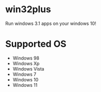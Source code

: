 # win32plus
Run windows 3.1 apps on your windows 10!
# Supported OS
- Windows 98
- Windows Xp
- Windows Vista
- Windows 7
- Windows 10
- Windows 11
